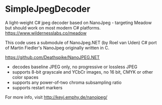 # SimpleJpegDecoder
A light-weight C# jpeg decoder based on NanoJpeg - targeting Meadow but should work on most modern C# platforms. https://www.wildernesslabs.co/meadow


This code uses a submodule of NanoJpeg.NET (by Roel van Uden) C# port of Martin Fiedler's NanoJpeg originally written in C. 

https://github.com/Deathspike/NanoJPEG.NET

- decodes baseline JPEG only, no progressive or lossless JPEG
- supports 8-bit grayscale and YCbCr images, no 16 bit, CMYK or other color spaces
- supports any power-of-two chroma subsampling ratio
- supports restart markers

For more info, visit http://keyj.emphy.de/nanojpeg/
